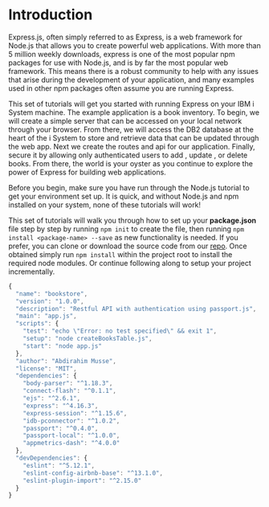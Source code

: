 # Introduction

Express.js, often simply referred to as Express, is a web framework for Node.js that allows you to create powerful web applications. With more than 5 million weekly downloads, express is one of the most popular npm packages for use with Node.js, and is by far the most popular web framework. This means there is a robust community to help with any issues that arise during the development of your application, and many examples used in other npm packages often assume you are running Express. 

This set of tutorials will get you started with running Express on your IBM i System machine. The example application is a book inventory. To begin, we will create a simple server that can be accessed on your local network through your browser. From there, we will access the DB2 database at the heart of the i System to store and retrieve data that can be updated through the web app. Next we create the routes and api for our application. Finally, secure it by allowing only authenticated users to add , update , or delete books. From there, the world is your oyster as you continue to explore the power of Express for building web applications.

Before you begin, make sure you have run through the Node.js tutorial to get your environment set up. It is quick, and without Node.js and npm installed on your system, none of these tutorials will work!

This set of tutorials will walk you through how to set up your **package.json** file step by step by running `npm init` to create the file, then running `npm install <package-name> --save` as new functionality is needed. If you prefer, you can clone or download the source code from our [repo](https://github.com/IBM/ibmi-oss-examples/tree/master/nodejs). Once obtained simply run `npm install` within the project root to install the required node modules. Or continue following along to setup your project incrementally.

```javascript
{
  "name": "bookstore",
  "version": "1.0.0",
  "description": "Restful API with authentication using passport.js",
  "main": "app.js",
  "scripts": {
    "test": "echo \"Error: no test specified\" && exit 1",
    "setup": "node createBooksTable.js",
    "start": "node app.js"
  },
  "author": "Abdirahim Musse",
  "license": "MIT",
  "dependencies": {
    "body-parser": "^1.18.3",
    "connect-flash": "^0.1.1",
    "ejs": "^2.6.1",
    "express": "^4.16.3",
    "express-session": "^1.15.6",
    "idb-pconnector": "^1.0.2",
    "passport": "^0.4.0",
    "passport-local": "^1.0.0",
    "appmetrics-dash": "^4.0.0"
  },
  "devDependencies": {
    "eslint": "^5.12.1",
    "eslint-config-airbnb-base": "^13.1.0",
    "eslint-plugin-import": "^2.15.0"
  }
}

```